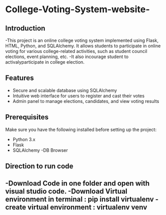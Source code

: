 # College-Voting-System-website-
## Introduction
-This project is an online college voting system implemented using Flask, HTML, Python, and SQLAlchemy. It allows students to participate in online voting for various college-related activities, such as student council elections, event planning, etc.
-It also incourage student to activalyparticipate in college election.

## Features
- Secure and scalable database using SQLAlchemy
- Intuitive web interface for users to register and cast their votes
- Admin panel to manage elections, candidates, and view voting results

## Prerequisites
Make sure you have the following installed before setting up the project:
- Python 3.x
- Flask
- SQLAlchemy
-DB Browser

## Direction to run code
-Download Code in one folder and open with visual studio code.
-Download Virtual environment in terminal : pip install virtualenv
-create virtual environment : virtualenv venv
-


